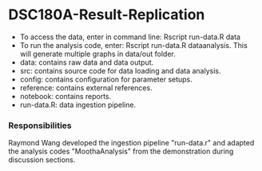 # DSC180A-Result-Replication
- To access the data, enter in command line: Rscript run-data.R data
- To run the analysis code, enter: Rscript run-data.R dataanalysis. This will generate multiple graphs in data/out folder.
- data: contains raw data and data output.
- src: contains source code for data loading and data analysis.
- config: contains configuration for parameter setups.
- reference: contains external references.
- notebook: contains reports.
- run-data.R: data ingestion pipeline.


### Responsibilities
Raymond Wang developed the ingestion pipeline "run-data.r" and adapted the analysis codes "MoothaAnalysis" from the demonstration during discussion sections.
